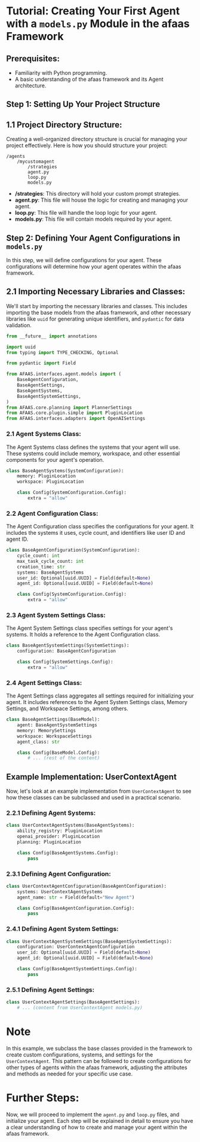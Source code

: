 # Tutorial: Creating Your First Agent with a `models.py` Module in the afaas Framework

## **Prerequisites:**

- Familiarity with Python programming.
- A basic understanding of the afaas framework and its Agent architecture.

## **Step 1: Setting Up Your Project Structure**

## **1.1 Project Directory Structure:**

Creating a well-organized directory structure is crucial for managing your project effectively. Here is how you should structure your project:

```plaintext
/agents
    /mycustomagent
        /strategies
        agent.py
        loop.py
        models.py
```

- **/strategies**: This directory will hold your custom prompt strategies.
- **agent.py**: This file will house the logic for creating and managing your agent.
- **loop.py**: This file will handle the loop logic for your agent.
- **models.py**: This file will contain models required by your agent.

## **Step 2: Defining Your Agent Configurations in `models.py`**

In this step, we will define configurations for your agent. These configurations will determine how your agent operates within the afaas framework.

## **2.1 Importing Necessary Libraries and Classes:**

We'll start by importing the necessary libraries and classes. This includes importing the base models from the afaas framework, and other necessary libraries like `uuid` for generating unique identifiers, and `pydantic` for data validation.

```python
from __future__ import annotations

import uuid
from typing import TYPE_CHECKING, Optional

from pydantic import Field

from AFAAS.interfaces.agent.models import (
    BaseAgentConfiguration,
    BaseAgentSettings,
    BaseAgentSystems,
    BaseAgentSystemSettings,
)
from AFAAS.core.planning import PlannerSettings
from AFAAS.core.plugin.simple import PluginLocation
from AFAAS.interfaces.adapters import OpenAISettings

```

### **2.1 Agent Systems Class:**

The Agent Systems class defines the systems that your agent will use. These systems could include memory, workspace, and other essential components for your agent's operation.

```python
class BaseAgentSystems(SystemConfiguration):
    memory: PluginLocation
    workspace: PluginLocation

    class Config(SystemConfiguration.Config):
        extra = "allow"
```

### **2.2 Agent Configuration Class:**

The Agent Configuration class specifies the configurations for your agent. It includes the systems it uses, cycle count, and identifiers like user ID and agent ID.

```python
class BaseAgentConfiguration(SystemConfiguration):
    cycle_count: int
    max_task_cycle_count: int
    creation_time: str
    systems: BaseAgentSystems
    user_id: Optional[uuid.UUID] = Field(default=None)
    agent_id: Optional[uuid.UUID] = Field(default=None)

    class Config(SystemConfiguration.Config):
        extra = "allow"
```

### **2.3 Agent System Settings Class:**

The Agent System Settings class specifies settings for your agent's systems. It holds a reference to the Agent Configuration class.

```python
class BaseAgentSystemSettings(SystemSettings):
    configuration: BaseAgentConfiguration

    class Config(SystemSettings.Config):
        extra = "allow"
```

### **2.4 Agent Settings Class:**

The Agent Settings class aggregates all settings required for initializing your agent. It includes references to the Agent System Settings class, Memory Settings, and Workspace Settings, among others.

```python
class BaseAgentSettings(BaseModel):
    agent: BaseAgentSystemSettings
    memory: MemorySettings
    workspace: WorkspaceSettings
    agent_class: str

    class Config(BaseModel.Config):
        # ... (rest of the content)
```

## **Example Implementation: UserContextAgent**

Now, let's look at an example implementation from `UserContextAgent` to see how these classes can be subclassed and used in a practical scenario.

### **2.2.1 Defining Agent Systems:**

```python
class UserContextAgentSystems(BaseAgentSystems):
    ability_registry: PluginLocation
    openai_provider: PluginLocation
    planning: PluginLocation

    class Config(BaseAgentSystems.Config):
        pass
```

### **2.3.1 Defining Agent Configuration:**

```python
class UserContextAgentConfiguration(BaseAgentConfiguration):
    systems: UserContextAgentSystems
    agent_name: str = Field(default="New Agent")

    class Config(BaseAgentConfiguration.Config):
        pass
```

### **2.4.1 Defining Agent System Settings:**

```python
class UserContextAgentSystemSettings(BaseAgentSystemSettings):
    configuration: UserContextAgentConfiguration
    user_id: Optional[uuid.UUID] = Field(default=None)
    agent_id: Optional[uuid.UUID] = Field(default=None)

    class Config(BaseAgentSystemSettings.Config):
        pass
```

### **2.5.1 Defining Agent Settings:**

```python
class UserContextAgentSettings(BaseAgentSettings):
    # ... (content from UserContextAgent models.py)
```

# Note

In this example, we subclass the base classes provided in the framework to create custom configurations, systems, and settings for the `UserContextAgent`. This pattern can be followed to create configurations for other types of agents within the afaas framework, adjusting the attributes and methods as needed for your specific use case.

# **Further Steps:**

Now, we will proceed to implement the `agent.py` and `loop.py` files, and initialize your agent. Each step will be explained in detail to ensure you have a clear understanding of how to create and manage your agent within the afaas framework.
